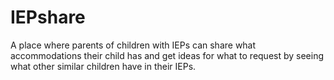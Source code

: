 # IEPshare
A place where parents of children with IEPs can share what accommodations their child has and get ideas for what to request by seeing what other similar children have in their IEPs.
